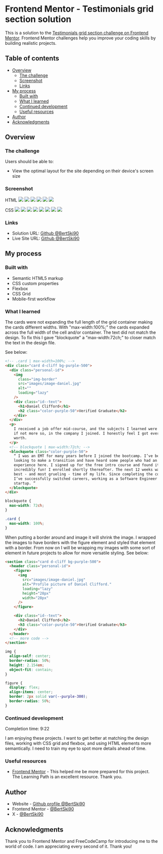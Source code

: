 # Frontend Mentor - Testimonials grid section solution

This is a solution to the [Testimonials grid section challenge on Frontend Mentor](https://www.frontendmentor.io/challenges/testimonials-grid-section-Nnw6J7Un7). Frontend Mentor challenges help you improve your coding skills by building realistic projects.

## Table of contents

- [Overview](#overview)
  - [The challenge](#the-challenge)
  - [Screenshot](#screenshot)
  - [Links](#links)
- [My process](#my-process)
  - [Built with](#built-with)
  - [What I learned](#what-i-learned)
  - [Continued development](#continued-development)
  - [Useful resources](#useful-resources)
- [Author](#author)
- [Acknowledgments](#acknowledgments)

## Overview

### The challenge

Users should be able to:

- View the optimal layout for the site depending on their device's screen size

### Screenshot

HTML
![](./screenshots/html/testimonials-grid-section-screenshot-html1.png)
![](./screenshots/html/testimonials-grid-section-screenshot-html2.png)
![](./screenshots/html/testimonials-grid-section-screenshot-html3.png)
![](./screenshots/html/testimonials-grid-section-screenshot-html4.png)
![](./screenshots/html/testimonials-grid-section-screenshot-html5.png)
![](./screenshots/html/testimonials-grid-section-screenshot-html6.png)

CSS
![](./screenshots/css/testimonal-grid-section-css1.png)
![](./screenshots/css/testimonal-grid-section-css2.png)
![](./screenshots/css/testimonal-grid-section-css3.png)
![](./screenshots/css/testimonal-grid-section-css4.png)
![](./screenshots/css/testimonal-grid-section-css5.png)
![](./screenshots/css/testimonal-grid-section-css6.png)
![](./screenshots/css/testimonal-grid-section-css7.png)
![](./screenshots/css/testimonal-grid-section-css8.png)

### Links

- Solution URL: [Github @BertSki90](https://github.com/BertSki90/testimonials-grid-section)
- Live Site URL: [Github @BertSki90](https://bertski90.github.io/testimonials-grid-section/)

## My process

### Built with

- Semantic HTML5 markup
- CSS custom properties
- Flexbox
- CSS Grid
- Mobile-first workflow

### What I learned

The cards were not expanding the full length of the grid container making the cards different widths. With "max-width:100%;" the cards expanded across the full width of the cell and/or container. The text did not match the design. To fix this I gave "blockquote" a "max-width:72ch;" to closer match the text in the design file.

See below:

```html
<!-- .card | max-width=100%; -->
<div class="card d-cliff bg-purple-500">
  <div class="personal-id">
    <img
      class="img-border"
      src="images/image-daniel.jpg"
      alt=""
      loading="lazy"
    />
    <div class="id--text">
      <h1>Daniel Clifford</h1>
      <h2 class="color-purple-50">Verified Graduate</h2>
    </div>
  </div>
  <p>
    I received a job offer mid-course, and the subjects I learned were current,
    if not more so, in the company I joined. I honestly feel I got every penny’s
    worth.
  </p>
  <!-- blockquote | max-width:72ch; -->
  <blockquote class="color-purple-50">
    “ I was an EMT for many years before I joined the bootcamp. I’ve been
    looking to make a transition and have heard some people who had an amazing
    experience here. I signed up for the free intro course and found it
    incredibly fun! I enrolled shortly thereafter. The next 12 weeks was the
    best - and most grueling - time of my life. Since completing the course,
    I’ve successfully switched careers, working as a Software Engineer at a VR
    startup. ”
  </blockquote>
</div>
```

```css
blockquote {
  max-width: 72ch;
}

.card {
  max-width: 100%;
}
```

When putting a border around and image it will shrink the image. I wrapped the images to have borders with the figure element and styled that element with a border. From now on I will be wrapping my images with some sort of element in future projects to allow for more versatile styling. See below:

```html
<section class="card d-cliff bg-purple-500">
  <header class="personal-id">
    <figure>
      <img
        src="images/image-daniel.jpg"
        alt="Profile picture of Daniel Clifford."
        loading="lazy"
        height="28px"
        width="28px"
      />
    </figure>

    <div class="id--text">
      <h2>Daniel Clifford</h2>
      <h3 class="color-purple-50">Verified Graduate</h3>
    </div>
  </header>
  <!-- more code -->
</section>
```

```css
img {
  align-self: center;
  border-radius: 50%;
  height: 2.154em;
  object-fit: contain;
}

figure {
  display: flex;
  align-items: center;
  border: 2px solid var(--purple-300);
  border-radius: 50%;
}
```

### Continued development

Completion time: 9:22

I am enjoying these projects. I want to get better at matching the design files, working with CSS grid and flexbox, and using HTML elements more semantically. I need to train my eye to spot more details ahead of time.

### Useful resources

- [Frontend Mentor](https://www.frontendmentor.io/learning-paths/building-responsive-layouts--z1qCXVqkD) - This helped me be more prepared for this project. The Learning Path is an excellent resource. Thank you.

## Author

- Website - [Github profile @BertSki90](https://github.com/BertSki90)
- Frontend Mentor - [@BertSki90](https://www.frontendmentor.io/profile/BertSki90)
- X - [@BertSki90](https://x.com/BertSki90s)

## Acknowledgments

Thank you to Frontend Mentor and FreeCodeCamp for introducing me to the world of code. I am appreciating every second of it. Thank you!
